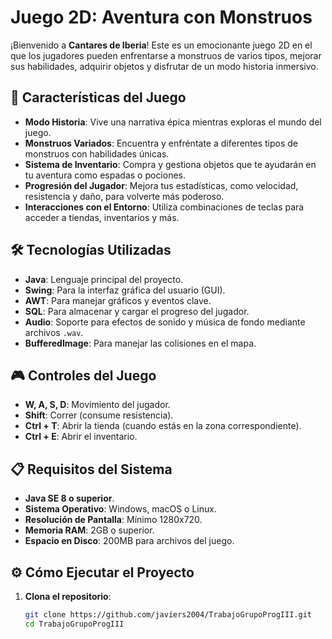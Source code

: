# Juego 2D: Aventura con Monstruos

¡Bienvenido a **Cantares de Iberia**! Este es un emocionante juego 2D en el que los jugadores pueden enfrentarse a monstruos de varios tipos, mejorar sus habilidades, adquirir objetos y disfrutar de un modo historia inmersivo.

## 🚀 Características del Juego

- **Modo Historia**: Vive una narrativa épica mientras exploras el mundo del juego.
- **Monstruos Variados**: Encuentra y enfréntate a diferentes tipos de monstruos con habilidades únicas.
- **Sistema de Inventario**: Compra y gestiona objetos que te ayudarán en tu aventura como espadas o pociones.
- **Progresión del Jugador**: Mejora tus estadísticas, como velocidad, resistencia y daño, para volverte más poderoso.
- **Interacciones con el Entorno**: Utiliza combinaciones de teclas para acceder a tiendas, inventarios y más.

## 🛠️ Tecnologías Utilizadas

- **Java**: Lenguaje principal del proyecto.
- **Swing**: Para la interfaz gráfica del usuario (GUI).
- **AWT**: Para manejar gráficos y eventos clave.
- **SQL**: Para almacenar y cargar el progreso del jugador.
- **Audio**: Soporte para efectos de sonido y música de fondo mediante archivos `.wav`.
- **BufferedImage**: Para manejar las colisiones en el mapa.

## 🎮 Controles del Juego

- **W, A, S, D**: Movimiento del jugador.
- **Shift**: Correr (consume resistencia).
- **Ctrl + T**: Abrir la tienda (cuando estás en la zona correspondiente).
- **Ctrl + E**: Abrir el inventario.

## 📋 Requisitos del Sistema

- **Java SE 8 o superior**.
- **Sistema Operativo**: Windows, macOS o Linux.
- **Resolución de Pantalla**: Mínimo 1280x720.
- **Memoria RAM**: 2GB o superior.
- **Espacio en Disco**: 200MB para archivos del juego.

## ⚙️ Cómo Ejecutar el Proyecto

1. **Clona el repositorio**:
   ```bash
   git clone https://github.com/javiers2004/TrabajoGrupoProgIII.git
   cd TrabajoGrupoProgIII

   
